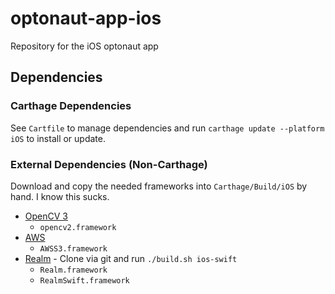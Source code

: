 # optonaut-app-ios
Repository for the iOS optonaut app

## Dependencies

### Carthage Dependencies

See `Cartfile` to manage dependencies and run `carthage update --platform iOS` to install or update.

### External Dependencies (Non-Carthage)

Download and copy the needed frameworks into `Carthage/Build/iOS` by hand. I know this sucks.

* [OpenCV 3](http://opencv.org/downloads.html)
  * `opencv2.framework`
* [AWS](http://aws.amazon.com/mobile/sdk/)
  * `AWSS3.framework`
* [Realm](https://github.com/realm/realm-cocoa) - Clone via git and run `./build.sh ios-swift`
  * `Realm.framework`
  * `RealmSwift.framework`